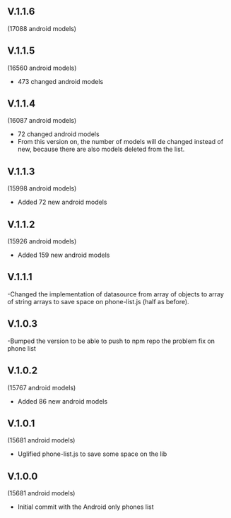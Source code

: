 V.1.1.6
-------
(17088 android models)

V.1.1.5
-------
(16560 android models)

- 473 changed android models

V.1.1.4
-------
(16087 android models)

- 72 changed android models
- From this version on, the number of models will de changed instead of new, because there are also models deleted from the list.

V.1.1.3
-------
(15998 android models)

- Added 72 new android models

V.1.1.2
-------
(15926 android models)

- Added 159 new android models

V.1.1.1
-------

-Changed the implementation of datasource from array of objects to array of string arrays to save space on phone-list.js (half as before).

V.1.0.3
-------

-Bumped the version to be able to push to npm repo the problem fix on phone list

V.1.0.2
-------
(15767 android models)

- Added 86 new android models

V.1.0.1
-------
(15681 android models)

- Uglified phone-list.js to save some space on the lib

V.1.0.0
-------
(15681 android models)

- Initial commit with the Android only phones list